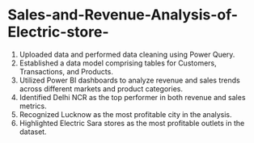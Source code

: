 # Sales-and-Revenue-Analysis-of-Electric-store-

1. Uploaded data and performed data cleaning using Power Query.
2. Established a data model comprising tables for Customers, Transactions, and Products.
3. Utilized Power BI dashboards to analyze revenue and sales trends across different markets and product categories.
4. Identified Delhi NCR as the top performer in both revenue and sales metrics.
5. Recognized Lucknow as the most profitable city in the analysis.
6. Highlighted Electric Sara stores as the most profitable outlets in the dataset.
